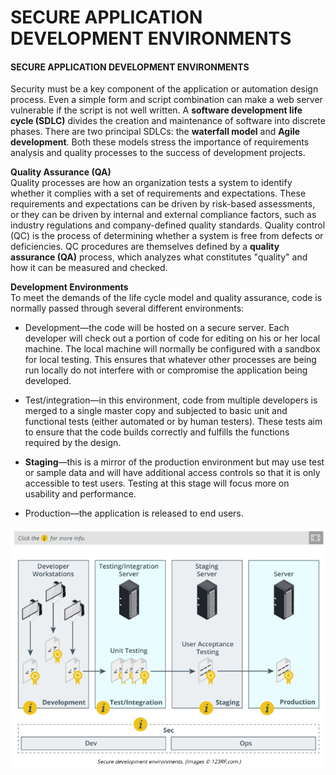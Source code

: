 # SECURE APPLICATION DEVELOPMENT ENVIRONMENTS

#### SECURE APPLICATION DEVELOPMENT ENVIRONMENTS

Security must be a key component of the application or automation design process. Even a simple form and script combination can make a web server vulnerable if the script is not well written. A **software development life cycle (SDLC)** divides the creation and maintenance of software into discrete phases. There are two principal SDLCs: the **waterfall model** and **Agile development**. Both these models stress the importance of requirements analysis and quality processes to the success of development projects.

**Quality Assurance (QA)**  
Quality processes are how an organization tests a system to identify whether it complies with a set of requirements and expectations. These requirements and expectations can be driven by risk-based assessments, or they can be driven by internal and external compliance factors, such as industry regulations and company-defined quality standards. Quality control (QC) is the process of determining whether a system is free from defects or deficiencies. QC procedures are themselves defined by a **quality assurance (QA)** process, which analyzes what constitutes "quality" and how it can be measured and checked.

**Development Environments**  
To meet the demands of the life cycle model and quality assurance, code is normally passed through several different environments:

  
-   Development—the code will be hosted on a secure server. Each developer will check out a portion of code for editing on his or her local machine. The local machine will normally be configured with a sandbox for local testing. This ensures that whatever other processes are being run locally do not interfere with or compromise the application being developed.
  
-   Test/integration—in this environment, code from multiple developers is merged to a single master copy and subjected to basic unit and functional tests (either automated or by human testers). These tests aim to ensure that the code builds correctly and fulfills the functions required by the design.
  
-   **Staging**—this is a mirror of the production environment but may use test or sample data and will have additional access controls so that it is only accessible to test users. Testing at this stage will focus more on usability and performance.
  
-   Production—the application is released to end users.

![](./img/secure.png)